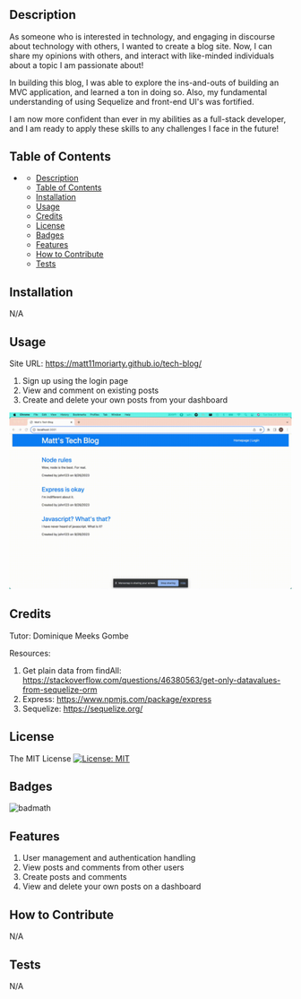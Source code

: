 
# <Tech Blog Website>

## Description

As someone who is interested in technology, and engaging in discourse about technology with others, I wanted to create a blog site.
Now, I can share my opinions with others, and interact with like-minded individuals about a topic I am passionate about!

In building this blog, I was able to explore the ins-and-outs of building an MVC application, and learned a ton in doing so. 
Also, my fundamental understanding of using Sequelize and front-end UI's was fortified. 

I am now more confident than ever in my abilities as a full-stack developer, and I am ready to apply these skills to any challenges I face in the future!

## Table of Contents

- [](#)
  - [Description](#description)
  - [Table of Contents](#table-of-contents)
  - [Installation](#installation)
  - [Usage](#usage)
  - [Credits](#credits)
  - [License](#license)
  - [Badges](#badges)
  - [Features](#features)
  - [How to Contribute](#how-to-contribute)
  - [Tests](#tests)

## Installation

N/A

## Usage

Site URL: https://matt11moriarty.github.io/tech-blog/

1. Sign up using the login page
2. View and comment on existing posts
3. Create and delete your own posts from your dashboard

![Demo GIF](public/js/images/tech_blog_demo.gif)


## Credits

Tutor: Dominique Meeks Gombe

Resources:
1. Get plain data from findAll: https://stackoverflow.com/questions/46380563/get-only-datavalues-from-sequelize-orm
2. Express: https://www.npmjs.com/package/express
3. Sequelize: https://sequelize.org/

## License

The MIT License
[![License: MIT](https://img.shields.io/badge/License-MIT-yellow.svg)](https://opensource.org/licenses/MIT)

## Badges

![badmath](https://img.shields.io/github/languages/top/lernantino/badmath)

## Features

1. User management and authentication handling
2. View posts and comments from other users
3. Create posts and comments
4. View and delete your own posts on a dashboard

## How to Contribute

N/A

## Tests

N/A